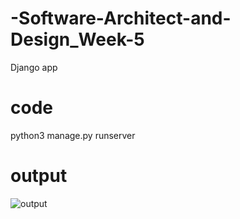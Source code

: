 # -Software-Architect-and-Design_Week-5
Django app
# code
python3 manage.py runserver
# output 
![output](https://user-images.githubusercontent.com/118524837/204081411-525084c7-1298-45dd-8bfa-5d8bb226691f.png)
